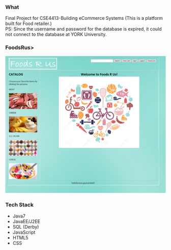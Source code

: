<html>
<body>

<H3>What</H3>
<p>Final Project for CSE4413-Building eCommerce Systems (This is a platform built for Food retailer.) </br> PS: Since the username and password for the database is expired, it could not connect to the database at YORK University.</p>

<H3>FoodsRus>
<p><a href="https://github.com/sghgigi/FoodRus/blob/master/FoodRus_Front_Page.png" target="_blank"><img src="https://github.com/sghgigi/FoodRus/blob/master/FoodRus_Front_Page.png" alt="FoodsRus image" title="FoodsRus" style="max-width:100%;"></a></p>

<H3>Tech Stack</H3>
<ul>
<li>Java7</li>
<li>JavaEE/J2EE</li>
<li>SQL (Derby)</li>
<li>JavaScript</li>
<li>HTML5</li>
<li>CSS</li>
</ul>

</body>
</html>
